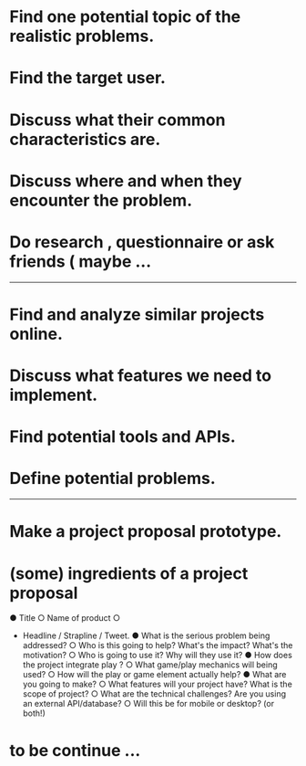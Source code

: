 # Find one potential topic of the realistic problems.
# Find the target user.
# Discuss what their common characteristics are.
# Discuss where and when they encounter the problem.
# Do research , questionnaire or ask friends ( maybe ...
---
# Find and analyze similar projects online.
# Discuss what features we need to implement.
# Find potential tools and APIs.
# Define potential problems.
---
# Make a project proposal prototype.

# (some) ingredients of a project proposal
  ●
  Title
  ○
  Name of product
  ○
  + Headline / Strapline / Tweet.
  ●
  What is the
  serious problem
   being addressed?
  ○
  Who is this going to help? What's the impact? What's the motivation?
  ○
  Who is going to use it? Why will they use it?
  ●
  How does the project integrate
  play
  ?
  ○
  What game/play mechanics will being used?
  ○
  How will the play or game element actually help?
  ●
  What
   are you going to make?
  ○
  What features will your project have? What is the scope of project?
  ○
  What are the technical challenges? Are you using an external API/database?
  ○
  Will this be for mobile or desktop? (or both!)


# to be continue ...
